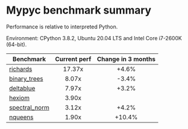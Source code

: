 # Mypyc benchmark summary

Performance is relative to interpreted Python.

Environment: CPython 3.8.2, Ubuntu 20.04 LTS and Intel Core i7-2600K (64-bit).

| Benchmark | Current perf | Change in 3 months |
| --- | :---: | :---: |
| [richards](benchmarks/richards.md) | 17.37x | +4.6% |
| [binary_trees](benchmarks/binary_trees.md) | 8.07x | -3.4% |
| [deltablue](benchmarks/deltablue.md) | 7.97x | +3.2% |
| [hexiom](benchmarks/hexiom.md) | 3.90x |  |
| [spectral_norm](benchmarks/spectral_norm.md) | 3.12x | +4.2% |
| [nqueens](benchmarks/nqueens.md) | 1.90x | +10.4% |
